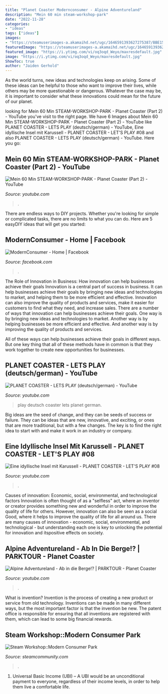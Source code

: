 ```yaml
---
title: "Planet Coaster Modernconsumer - Alpine Adventureland"
description: "Mein 60 min steam-workshop-park"
date: "2022-11-28"
categories:
- "ideas"
tags: ["ideas"]
images:
- "https://steamuserimages-a.akamaihd.net/ugc/1646591393627275387/BBE15F3E05009CD20547363CAE3C06AEC734477A/?imw=637&amp;imh=358&amp;ima=fit&amp;impolicy=Letterbox&amp;imcolor=%23000000&amp;letterbox=true"
featuredImage: "https://steamuserimages-a.akamaihd.net/ugc/1646591393627275387/BBE15F3E05009CD20547363CAE3C06AEC734477A/?imw=637&amp;imh=358&amp;ima=fit&amp;impolicy=Letterbox&amp;imcolor=%23000000&amp;letterbox=true"
featured_image: "https://i.ytimg.com/vi/oq3oqd_Weyo/maxresdefault.jpg"
image: "https://i.ytimg.com/vi/oq3oqd_Weyo/maxresdefault.jpg"
ShowToc: true
author: "Jaiden Gerhold"
---
```



As the world turns, new ideas and technologies keep on arising. Some of these ideas can be helpful to those who want to improve their lives, while others may be more questionable or dangerous. Whatever the case may be, it is important to consider what these innovations could mean for the future of our planet.

	

		
looking for Mein 60 Min STEAM-WORKSHOP-PARK - Planet Coaster (Part 2) - YouTube you've visit to the right page. We have 6 Images about Mein 60 Min STEAM-WORKSHOP-PARK - Planet Coaster (Part 2) - YouTube like PLANET COASTER - LETS PLAY (deutsch/german) - YouTube, Eine idyllische Insel mit Karussell - PLANET COASTER - LET&#039;S PLAY #08 and also PLANET COASTER - LETS PLAY (deutsch/german) - YouTube. Here you go:
		
    
## Mein 60 Min STEAM-WORKSHOP-PARK - Planet Coaster (Part 2) - YouTube

<img loading=lazy src="https://i.ytimg.com/vi/Y_wKePFjCos/maxresdefault.jpg" onerror="this.onerror=null;this.src='https://tse3.mm.bing.net/th?id=OIP.uqZnwCVzsUCBCZw9r59XBwHaEK&amp;pid=15.1';" alt="Mein 60 Min STEAM-WORKSHOP-PARK - Planet Coaster (Part 2) - YouTube">

_Source: youtube.com_

>. 

	

There are endless ways to DIY projects. Whether you're looking for simple or complicated tasks, there are no limits to what you can do. Here are 5 easyDIY ideas that will get you started: 

    
## ModernConsumer - Home | Facebook

<img loading=lazy src="https://lookaside.fbsbx.com/lookaside/crawler/media/?media_id=1597181976989404" onerror="this.onerror=null;this.src='https://tse1.mm.bing.net/th?id=OIP.OOPgEcEcXw0MboAQHxGL0AHaEK&amp;pid=15.1';" alt="ModernConsumer - Home | Facebook">

_Source: facebook.com_

>. 

	

The Role of Innovation in Business: How innovation can help businesses achieve their goals
Innovation is a central part of success in business. It can help businesses achieve their goals by bringing new ideas and technologies to market, and helping them to be more efficient and effective. Innovation can also improve the quality of products and services, make it easier for customers to find what they need, and increase sales.
There are a number of ways that innovation can help businesses achieve their goals. One way is by bringing new ideas and technologies to market. Another way is by helping businesses be more efficient and effective. And another way is by improving the quality of products and services.

All of these ways can help businesses achieve their goals in different ways. But one key thing that all of these methods have in common is that they work together to create new opportunities for businesses.

    
## PLANET COASTER - LETS PLAY (deutsch/german) - YouTube

<img loading=lazy src="https://i.ytimg.com/vi/fhEWHQixbO0/hqdefault.jpg?sqp=-oaymwEXCPYBEIoBSFryq4qpAwkIARUAAIhCGAE=&amp;rs=AOn4CLC7KjU6vgK4PYn8xWmjneSN-m-pTg" onerror="this.onerror=null;this.src='https://tse2.mm.bing.net/th?id=OIP.h9wwjLxF58m5TXMYyj1kewAAAA&amp;pid=15.1';" alt="PLANET COASTER - LETS PLAY (deutsch/german) - YouTube">

_Source: youtube.com_

>play deutsch coaster lets planet german. 

	

Big ideas are the seed of change, and they can be seeds of success or failure. They can be ideas that are new, innovative, and exciting, or ones that are more traditional, but with a few changes. The key is to find the right idea to start with and make it work in an industry or company.

    
## Eine Idyllische Insel Mit Karussell - PLANET COASTER - LET&#039;S PLAY #08

<img loading=lazy src="https://i.ytimg.com/vi/e7ugtVry5XI/maxresdefault.jpg" onerror="this.onerror=null;this.src='https://tse4.mm.bing.net/th?id=OIP.VvMVvOcHg4hqmzrUs9kTrgHaEK&amp;pid=15.1';" alt="Eine idyllische Insel mit Karussell - PLANET COASTER - LET&#039;S PLAY #08">

_Source: youtube.com_

>. 

	

Causes of innovation: Economic, social, environmental, and technological factors
Innovation is often thought of as a "selfless" act, where an inventor or creator provides something new and wonderful in order to improve the quality of life for others. However, innovation can also be seen as a social Good, where it helps to improve the quality of life for all around us. There are many causes of innovation - economic, social, environmental, and technological - but understanding each one is key to unlocking the potential for innovation and itspositive effects on society.

    
## Alpine Adventureland - Ab In Die Berge!? | PARKTOUR - Planet Coaster

<img loading=lazy src="https://i.ytimg.com/vi/oq3oqd_Weyo/maxresdefault.jpg" onerror="this.onerror=null;this.src='https://tse3.mm.bing.net/th?id=OIP.rub0gzskfv1DM5hBfiOC8QHaEK&amp;pid=15.1';" alt="Alpine Adventureland - Ab in die Berge!? | PARKTOUR - Planet Coaster">

_Source: youtube.com_

>. 

	

What is invention?
Invention is the process of creating a new product or service from old technology. Inventions can be made in many different ways, but the most important factor is that the invention be new. 
The patent office is responsible for ensuring that all inventions are registered with them, which can lead to some big financial rewards.

    
## Steam Workshop::Modern Consumer Park

<img loading=lazy src="https://steamuserimages-a.akamaihd.net/ugc/1646591393627275387/BBE15F3E05009CD20547363CAE3C06AEC734477A/?imw=637&amp;imh=358&amp;ima=fit&amp;impolicy=Letterbox&amp;imcolor=%23000000&amp;letterbox=true" onerror="this.onerror=null;this.src='https://tse2.mm.bing.net/th?id=OIP.wslW6eV8hoRRAaAqFR2nWgHaEK&amp;pid=15.1';" alt="Steam Workshop::Modern Consumer Park">

_Source: steamcommunity.com_

>. 

	

1. Universal Basic Income (UBI) – A UBI would be an unconditional payment to everyone, regardless of their income levels, in order to help them live a comfortable life.

